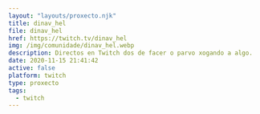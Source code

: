 ```yaml
---
layout: "layouts/proxecto.njk"
title: dinav_hel
file: dinav_hel
href: https://twitch.tv/dinav_hel
img: /img/comunidade/dinav_hel.webp
description: Directos en Twitch dos de facer o parvo xogando a algo.
date: 2020-11-15 21:41:42
active: false
platform: twitch
type: proxecto
tags:
  - twitch
---
```

